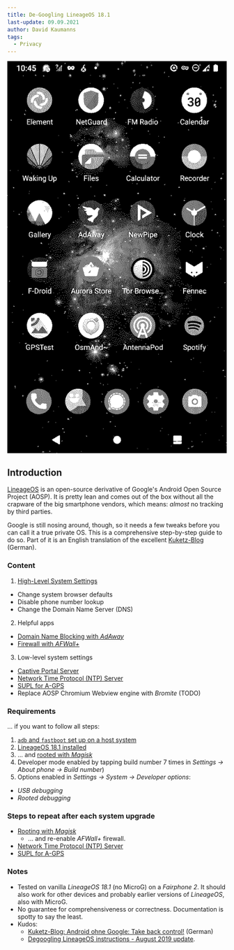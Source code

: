```yaml
---
title: De-Googling LineageOS 18.1
last-update: 09.09.2021
author: David Kaumanns
tags:
  - Privacy
---
```


![A LineageOS desktop](lineage_desktop.@monochrome.png)

## Introduction

[LineageOS](https://lineageos.org/) is an open-source derivative of Google's Android Open Source Project (AOSP).
It is pretty lean and comes out of the box without all the crapware of the big smartphone vendors, which means: *almost* no tracking by third parties.

Google is still nosing around, though, so it needs a few tweaks before you can call it a true private OS.
This is a comprehensive step-by-step guide to do so.
Part of it is an English translation of the excellent [Kuketz-Blog](https://www.kuketz-blog.de/android-ohne-google-take-back-control-teil1/) (German).

### Content

1. [High-Level System Settings](system_settings)
  - Change system browser defaults
  - Disable phone number lookup
  - Change the Domain Name Server (DNS)
2. Helpful apps
  - [Domain Name Blocking with *AdAway*](host_blocker)
  - [Firewall with *AFWall+*](firewall)
3. Low-level system settings
  - [Captive Portal Server](captive_portal_server)
  - [Network Time Protocol (NTP) Server](ntp_server)
  - [SUPL for A-GPS](supl_agps)
  - Replace AOSP Chromium Webview engine with *Bromite* (TODO)

### Requirements

... if you want to follow all steps:

1. [`adb` and `fastboot` set up on a host system](https://wiki.lineageos.org/adb_fastboot_guide.html)
2. [LineageOS 18.1 installed](https://wiki.lineageos.org/devices/)
3. ... and [rooted with *Magisk*](/rooting_lineageos)
4. Developer mode enabled by tapping build number 7 times in *Settings -> About phone -> Build number*)
5. Options enabled in *Settings -> System -> Developer options*:
  - *USB debugging*
  - *Rooted debugging*

### Steps to repeat after each system upgrade

- [Rooting with *Magisk*](/rooting_lineageos)
  - ... and re-enable *AFWall+* firewall.
- [Network Time Protocol (NTP) Server](ntp_server)
- [SUPL for A-GPS](supl_agps)

### Notes

- Tested on vanilla *LineageOS 18.1* (no MicroG) on a *Fairphone 2*. It should also work for other devices and probably earlier versions of *LineageOS*, also with MicroG.
- No guarantee for comprehensiveness or correctness. Documentation is spotty to say the least.
- Kudos:
  - [Kuketz-Blog: Android ohne Google: Take back control!](https://www.kuketz-blog.de/android-ohne-google-take-back-control-teil1/) (German)
  - [Degoogling LineageOS instructions - August 2019 update](https://www.reddit.com/r/LineageOS/comments/cl5c90/degoogling_lineageos_instructions_august_2019/).


